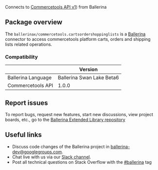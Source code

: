 Connects to [Commercetools API v1](https://docs.commercetools.com/api/)) from Ballerina

## Package overview
The `ballerinax/commercetools.cartsordershoppinglists` is a [Ballerina](https://ballerina.io/) connector to access commercetools platform  carts, orders and shipping lists related operations.

### Compatibility
|                    | Version                     |
|--------------------|-----------------------------|
| Ballerina Language | Ballerina Swan Lake Beta6   |
| Commercetools API  | 1.0.0                       |

## Report issues
To report bugs, request new features, start new discussions, view project boards, etc., go to the [Ballerina Extended Library repository](https://github.com/ballerina-platform/ballerina-extended-library)

## Useful links
- Discuss code changes of the Ballerina project in [ballerina-dev@googlegroups.com](mailto:ballerina-dev@googlegroups.com).
- Chat live with us via our [Slack channel](https://ballerina.io/community/slack/).
- Post all technical questions on Stack Overflow with the [#ballerina](https://stackoverflow.com/questions/tagged/ballerina) tag